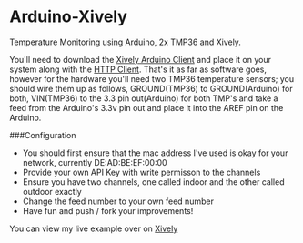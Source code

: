 Arduino-Xively
==============

Temperature Monitoring using Arduino, 2x TMP36 and Xively.

You'll need to download the [Xively Arduino Client](https://github.com/xively/xively_arduino) and place it on your system along with the [HTTP Client](https://github.com/amcewen/HttpClient). That's it as far as software goes, however for the hardware you'll need two TMP36 temperature sensors; you should wire them up as follows, GROUND(TMP36) to GROUND(Arduino) for both, VIN(TMP36) to the 3.3 pin out(Arduino) for both TMP's and take a feed from the Arduino's 3.3v pin out and place it into the AREF pin on the Arduino.

###Configuration

- You should first ensure that the mac address I've used is okay for your network, currently DE:AD:BE:EF:00:00
- Provide your own API Key with write permisson to the channels
- Ensure you have two channels, one called indoor and the other called outdoor exactly
- Change the feed number to your own feed number
- Have fun and push / fork your improvements!


You can view my live example over on [Xively](https://xively.com/feeds/974153165)
